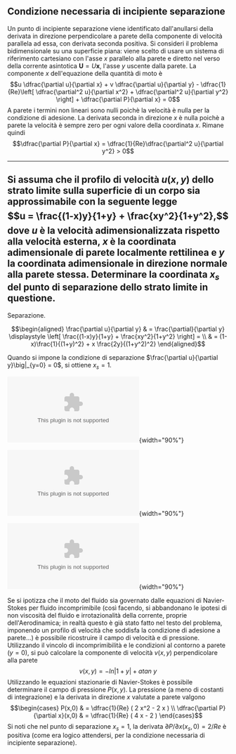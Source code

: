 Condizione necessaria di incipiente separazione
-----------------------------------------------

Un punto di incipiente separazione viene identificato dall'anullarsi
della derivata in direzione perpendicolare a parete della componente di
velocità parallela ad essa, con derivata seconda positiva. Si consideri
il problema bidimensionale su una superficie piana: viene scelto di
usare un sistema di riferimento cartesiano con l'asse $x$ parallelo alla
parete e diretto nel verso della corrente asintotica
$\bm{U} = U \bm{x}$, l'asse $y$ uscente dalla parete. La componente $x$
dell'equazione della quantità di moto è
$$u \dfrac{\partial u}{\partial x} +
  v \dfrac{\partial u}{\partial y} -
  \dfrac{1}{Re}\left[ \dfrac{\partial^2 u}{\partial x^2} +
                      \dfrac{\partial^2 u}{\partial y^2} \right] +
  \dfrac{\partial P}{\partial x} = 0$$ A parete i termini non lineari
sono nulli poichè la velocità è nulla per la condizione di adesione. La
derivata seconda in direzione $x$ è nulla poichè a parete la velocità è
sempre zero per ogni valore della coordinata $x$. Rimane quindi
$$\dfrac{\partial P}{\partial x} =
    \dfrac{1}{Re}\dfrac{\partial^2 u}{\partial y^2} > 0$$

  ------------------------------------------------------------------------------------------------------------------------------------------------------------------------------------------------------------------------------------------------------------------------------------------------------------------------------------------------------------------------------------------------------------------------------------------------------------------------------------------------------------
   Si assuma che il profilo di velocità $u(x,y)$ dello strato limite sulla superficie di un corpo sia approssimabile con la seguente legge $$u = \frac{(1-x)y}{1+y} + \frac{xy^2}{1+y^2},$$ dove $u$ è la velocità adimensionalizzata rispetto alla velocità esterna, $x$ è la coordinata adimensionale di parete localmente rettilinea e $y$ la coordinata adimensionale in direzione normale alla parete stessa. Determinare la coordinata $x_s$ del punto di separazione dello strato limite in questione.
  ------------------------------------------------------------------------------------------------------------------------------------------------------------------------------------------------------------------------------------------------------------------------------------------------------------------------------------------------------------------------------------------------------------------------------------------------------------------------------------------------------------

Separazione.

$$\begin{aligned}
  \frac{\partial u}{\partial y} & = \frac{\partial}{\partial y} \displaystyle \left[
  \frac{(1-x)y}{1+y} + \frac{xy^2}{1+y^2} \right] = \\
  & = (1-x)\frac{1}{(1+y)^2} + x \frac{2y}{(1+y^2)^2}
\end{aligned}$$

Quando si impone la condizione di separazione
$\frac{\partial u}{\partial y}\big|_{y=0} = 0$, si ottiene $x_s = 1$.

![Linee di corrente e modulo della
velocità.](./fig/Ese75contour.eps){width="90%"}

![Campo di velocità e modulo della
velocità.](./fig/Ese75quiver.eps){width="90%"}

![Andamento della componente orizzontale $u(y)$ in diverse stazioni
x.](./fig/Ese75u.eps){width="90%"}

Se si ipotizza che il moto del fluido sia governato dalle equazioni di
Navier-Stokes per fluido incomprimibile (così facendo, si abbandonano le
ipotesi di non viscosità del fluido e irrotazionalità della corrente,
proprie dell'Aerodinamica; in realtà questo è già stato fatto nel testo
del problema, imponendo un profilo di velocità che soddisfa la
condizione di adesione a parete\...) è possibile ricostruire il campo di
velocità e di pressione. Utilizzando il vincolo di incomprimibilità e le
condizioni al contorno a parete ($y=0$), si può calcolare la componente
di velocità $v(x,y)$ perpendicolare alla parete
$$v(x,y) = - ln | 1 + y | + atan \ y$$ Utilizzando le equazioni
stazionarie di Navier-Stokes è possibile determinare il campo di
pressione $P(x,y)$. La pressione (a meno di costanti di integrazione) e
la derivata in direzione $x$ valutate a parete valgono $$\begin{cases}
  P(x,0) & = \dfrac{1}{Re} ( 2 x^2 - 2 x ) \\
  \dfrac{\partial P}{\partial x}(x,0) & = \dfrac{1}{Re} ( 4 x - 2 )
 \end{cases}$$ Si noti che nel punto di separazione $x_s=1$, la derivata
$\partial P/
 \partial x (x_s,0) = 2 / Re$ è positiva (come era logico attendersi,
per la condizione necessaria di incipiente separazione).
